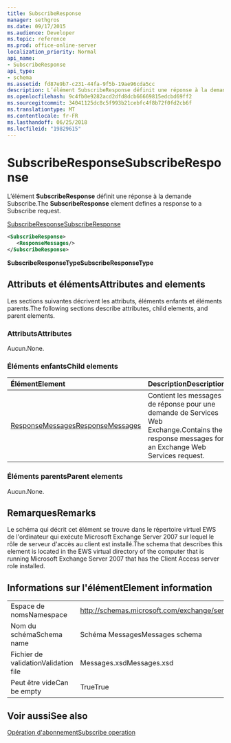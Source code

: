 ```yaml
---
title: SubscribeResponse
manager: sethgros
ms.date: 09/17/2015
ms.audience: Developer
ms.topic: reference
ms.prod: office-online-server
localization_priority: Normal
api_name:
- SubscribeResponse
api_type:
- schema
ms.assetid: fd87e9b7-c231-44fa-9f5b-19ae96cda5cc
description: L’élément SubscribeResponse définit une réponse à la demande Subscribe.
ms.openlocfilehash: 9c4fb0e9282acd2dfd8dcb66669815edcbd69ff2
ms.sourcegitcommit: 34041125dc8c5f993b21cebfc4f8b72f0fd2cb6f
ms.translationtype: MT
ms.contentlocale: fr-FR
ms.lasthandoff: 06/25/2018
ms.locfileid: "19829615"
---
```

# <a name="subscriberesponse"></a><span data-ttu-id="5811a-103">SubscribeResponse</span><span class="sxs-lookup"><span data-stu-id="5811a-103">SubscribeResponse</span></span>

<span data-ttu-id="5811a-104">L’élément **SubscribeResponse** définit une réponse à la demande Subscribe.</span><span class="sxs-lookup"><span data-stu-id="5811a-104">The **SubscribeResponse** element defines a response to a Subscribe request.</span></span> 
  
[<span data-ttu-id="5811a-105">SubscribeResponse</span><span class="sxs-lookup"><span data-stu-id="5811a-105">SubscribeResponse</span></span>](subscriberesponse.md)
  
```xml
<SubscribeResponse>
   <ResponseMessages/>
</SubscribeResponse>
```

 <span data-ttu-id="5811a-106">**SubscribeResponseType**</span><span class="sxs-lookup"><span data-stu-id="5811a-106">**SubscribeResponseType**</span></span>
## <a name="attributes-and-elements"></a><span data-ttu-id="5811a-107">Attributs et éléments</span><span class="sxs-lookup"><span data-stu-id="5811a-107">Attributes and elements</span></span>

<span data-ttu-id="5811a-108">Les sections suivantes décrivent les attributs, éléments enfants et éléments parents.</span><span class="sxs-lookup"><span data-stu-id="5811a-108">The following sections describe attributes, child elements, and parent elements.</span></span>
  
### <a name="attributes"></a><span data-ttu-id="5811a-109">Attributs</span><span class="sxs-lookup"><span data-stu-id="5811a-109">Attributes</span></span>

<span data-ttu-id="5811a-110">Aucun.</span><span class="sxs-lookup"><span data-stu-id="5811a-110">None.</span></span>
  
### <a name="child-elements"></a><span data-ttu-id="5811a-111">Éléments enfants</span><span class="sxs-lookup"><span data-stu-id="5811a-111">Child elements</span></span>

|<span data-ttu-id="5811a-112">**Élément**</span><span class="sxs-lookup"><span data-stu-id="5811a-112">**Element**</span></span>|<span data-ttu-id="5811a-113">**Description**</span><span class="sxs-lookup"><span data-stu-id="5811a-113">**Description**</span></span>|
|:-----|:-----|
|[<span data-ttu-id="5811a-114">ResponseMessages</span><span class="sxs-lookup"><span data-stu-id="5811a-114">ResponseMessages</span></span>](responsemessages.md) <br/> |<span data-ttu-id="5811a-115">Contient les messages de réponse pour une demande de Services Web Exchange.</span><span class="sxs-lookup"><span data-stu-id="5811a-115">Contains the response messages for an Exchange Web Services request.</span></span>  <br/> |
   
### <a name="parent-elements"></a><span data-ttu-id="5811a-116">Éléments parents</span><span class="sxs-lookup"><span data-stu-id="5811a-116">Parent elements</span></span>

<span data-ttu-id="5811a-117">Aucun.</span><span class="sxs-lookup"><span data-stu-id="5811a-117">None.</span></span>
  
## <a name="remarks"></a><span data-ttu-id="5811a-118">Remarques</span><span class="sxs-lookup"><span data-stu-id="5811a-118">Remarks</span></span>

<span data-ttu-id="5811a-119">Le schéma qui décrit cet élément se trouve dans le répertoire virtuel EWS de l'ordinateur qui exécute Microsoft Exchange Server 2007 sur lequel le rôle de serveur d'accès au client est installé.</span><span class="sxs-lookup"><span data-stu-id="5811a-119">The schema that describes this element is located in the EWS virtual directory of the computer that is running Microsoft Exchange Server 2007 that has the Client Access server role installed.</span></span>
  
## <a name="element-information"></a><span data-ttu-id="5811a-120">Informations sur l'élément</span><span class="sxs-lookup"><span data-stu-id="5811a-120">Element information</span></span>

|||
|:-----|:-----|
|<span data-ttu-id="5811a-121">Espace de noms</span><span class="sxs-lookup"><span data-stu-id="5811a-121">Namespace</span></span>  <br/> |http://schemas.microsoft.com/exchange/services/2006/messages  <br/> |
|<span data-ttu-id="5811a-122">Nom du schéma</span><span class="sxs-lookup"><span data-stu-id="5811a-122">Schema name</span></span>  <br/> |<span data-ttu-id="5811a-123">Schéma Messages</span><span class="sxs-lookup"><span data-stu-id="5811a-123">Messages schema</span></span>  <br/> |
|<span data-ttu-id="5811a-124">Fichier de validation</span><span class="sxs-lookup"><span data-stu-id="5811a-124">Validation file</span></span>  <br/> |<span data-ttu-id="5811a-125">Messages.xsd</span><span class="sxs-lookup"><span data-stu-id="5811a-125">Messages.xsd</span></span>  <br/> |
|<span data-ttu-id="5811a-126">Peut être vide</span><span class="sxs-lookup"><span data-stu-id="5811a-126">Can be empty</span></span>  <br/> |<span data-ttu-id="5811a-127">True</span><span class="sxs-lookup"><span data-stu-id="5811a-127">True</span></span>  <br/> |
   
## <a name="see-also"></a><span data-ttu-id="5811a-128">Voir aussi</span><span class="sxs-lookup"><span data-stu-id="5811a-128">See also</span></span>



[<span data-ttu-id="5811a-129">Opération d'abonnement</span><span class="sxs-lookup"><span data-stu-id="5811a-129">Subscribe operation</span></span>](subscribe-operation.md)

